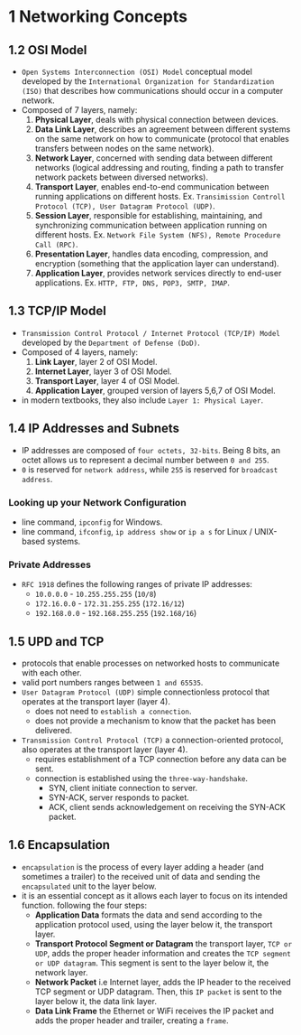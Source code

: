 # 1 Networking Concepts

## 1.2 OSI Model
- `Open Systems Interconnection (OSI) Model` conceptual model developed by the `International Organization for Standardization (ISO)` that describes how communications should occur in a computer network.
- Composed of 7 layers, namely:
    1. **Physical Layer**, deals with physical connection between devices.
    2. **Data Link Layer**, describes an agreement between different systems on the same network on how to communicate (protocol that enables transfers between nodes on the same network).
    3. **Network Layer**, concerned with sending data between different networks (logical addressing and routing, finding a path to transfer network packets between diversed networks).
    4. **Transport Layer**, enables end-to-end communication between running applications on different hosts. Ex. `Transimission Controll Protocol (TCP), User Datagram Protocol (UDP)`.
    5. **Session Layer**, responsible for establishing, maintaining, and synchronizing communication between application running on different hosts. Ex. `Network File System (NFS), Remote Procedure Call (RPC)`.
    6. **Presentation Layer**, handles data encoding, compression, and encryption (something that the application layer can understand).
    7. **Application Layer**, provides network services directly to end-user applications. Ex. `HTTP, FTP, DNS, POP3, SMTP, IMAP`.

## 1.3 TCP/IP Model
- `Transmission Control Protocol / Internet Protocol (TCP/IP) Model` developed by the `Department of Defense (DoD)`.
- Composed of 4 layers, namely:
    1. **Link Layer**, layer 2 of OSI Model.
    2. **Internet Layer**, layer 3 of OSI Model.
    3. **Transport Layer**, layer 4 of OSI Model.
    4. **Application Layer**, grouped version of layers 5,6,7 of OSI Model.
- in modern textbooks, they also include `Layer 1: Physical Layer`.

## 1.4 IP Addresses and Subnets
- IP addresses are composed of `four octets, 32-bits`. Being 8 bits, an octet allows us to represent a decimal number between `0 and 255`.
- `0` is reserved for `network address`, while `255` is reserved for `broadcast address`.

### Looking up your Network Configuration
- line command, `ipconfig` for Windows.
- line command, `ifconfig`, `ip address show` or `ip a s` for Linux / UNIX-based systems.

### Private Addresses
- `RFC 1918` defines the following ranges of private IP addresses:
    - `10.0.0.0` - `10.255.255.255` (`10/8`)
    - `172.16.0.0` - `172.31.255.255` (`172.16/12`)
    - `192.168.0.0` - `192.168.255.255` (`192.168/16`)

## 1.5 UPD and TCP
- protocols that enable processes on networked hosts to communicate with each other.
- valid port numbers ranges between `1 and 65535`.
- `User Datagram Protocol (UDP)` simple connectionless protocol that operates at the transport layer (layer 4).
    - does not need to `establish a connection`.
    - does not provide a mechanism to know that the packet has been delivered.
- `Transmission Control Protocol (TCP)` a connection-oriented protocol, also operates at the transport layer (layer 4).
    - requires establishment of a TCP connection before any data can be sent.
    - connection is established using the `three-way-handshake`.
        - SYN, client initiate connection to server.
        - SYN-ACK, server responds to packet.
        - ACK, client sends acknowledgement on receiving the SYN-ACK packet.

## 1.6 Encapsulation
- `encapsulation` is the process of every layer adding a header (and sometimes a trailer) to the received unit of data and sending the `encapsulated` unit to the layer below.
- it is an essential concept as it allows each layer to focus on its intended function. following the four steps:
    - **Application Data** formats the data and send according to the application protocol used, using the layer below it, the transport layer.
    - **Transport Protocol Segment or Datagram** the transport layer, `TCP or UDP`, adds the proper header information and creates the `TCP segment or UDP datagram`. This segment is sent to the layer below it, the network layer.
    - **Network Packet** i.e Internet layer, adds the IP header to the received TCP segment or UDP datagram. Then, this `IP packet` is sent to the layer below it, the data link layer.
    - **Data Link Frame** the Ethernet or WiFi receives the IP packet and adds the proper header and trailer, creating a `frame`.